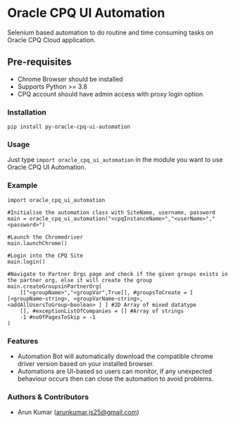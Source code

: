# Oracle CPQ UI Automation
Selenium based automation to do routine and time consuming tasks on Oracle CPQ Cloud application.

## Pre-requisites
* Chrome Browser should be installed
* Supports Python >= 3.8
* CPQ account should have admin access with proxy login option

### Installation
```
pip install py-oracle-cpq-ui-automation
```
### Usage
Just type `import oracle_cpq_ui_automation` in the module you want to use Oracle CPQ UI Automation.

### Example
```
import oracle_cpq_ui_automation

#Initialise the automation class with SiteName, username, password
main = oracle_cpq_ui_automation("<cpqInstanceName>","<userName>","<password>") 

#Launch the Chromedriver 
main.launchChrome()

#Login into the CPQ Site
main.login()

#Navigate to Partner Orgs page and check if the given groups exists in the partner org, else it will create the group
main.createGroupsinPartnerOrg(
    [["<groupName>","<groupVar",True]], #groupsToCreate = [ [<groupName~string>, <groupVarName~string>, <addAllUsersToGroup~boolean> ] ] #2D Array of mixed datatype
    [], #exceptionListOfCompanies = [] #Array of strings
    -1 #noOfPagesToSkip = -1
)
```

### Features
* Automation Bot will automatically download the compatible chrome driver version based on your installed browser.
* Automations are UI-based so users can monitor, if any unexpected behaviour occurs then can close the automation to avoid problems.

### Authors & Contributors
* Arun Kumar (arunkumar.js25@gmail.com)